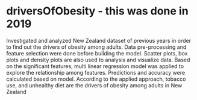 # driversOfObesity - this was done in 2019
Investigated and analyzed New Zealand dataset of previous years in order to find out the drivers of obesity among adults. 
Data pre-processing and feature selection were done before building the model. 
Scatter plots, box plots and density plots are also used to analysis and visualize data. 
Based on the significant features, multi linear regression model was applied to explore the relationship among features.
Predictions and accuracy were calculated based on model. 
According to the applied approach, tobacco use, and unhealthy diet are the drivers of obesity among adults in New Zealand
